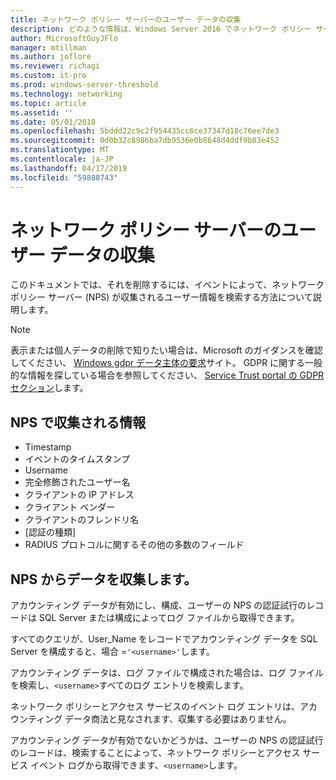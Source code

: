 ```yaml
---
title: ネットワーク ポリシー サーバーのユーザー データの収集
description: どのような情報は、Windows Server 2016 でネットワーク ポリシー サーバーによってユーザーを認証するために使用されます。
author: MicrosoftGuyJFlo
manager: mtillman
ms.author: joflore
ms.reviewer: richagi
ms.custom: it-pro
ms.prod: windows-server-threshold
ms.technology: networking
ms.topic: article
ms.assetid: ''
ms.date: 05/01/2018
ms.openlocfilehash: 5bddd22c9c2f954435cc6ce37347d18c76ee7de3
ms.sourcegitcommit: 0d0b32c8986ba7db9536e0b8648d4ddf9b03e452
ms.translationtype: MT
ms.contentlocale: ja-JP
ms.lasthandoff: 04/17/2019
ms.locfileid: "59888743"
---
```

# <a name="network-policy-server-user-data-collection"></a>ネットワーク ポリシー サーバーのユーザー データの収集

このドキュメントでは、それを削除するには、イベントによって、ネットワーク ポリシー サーバー (NPS) が収集されるユーザー情報を検索する方法について説明します。

>[!Note]
>表示または個人データの削除で知りたい場合は、Microsoft のガイダンスを確認してください、 [Windows gdpr データ主体の要求](https://docs.microsoft.com/microsoft-365/compliance/gdpr-dsr-windows)サイト。 GDPR に関する一般的な情報を探している場合を参照してください、 [Service Trust portal の GDPR セクション](https://servicetrust.microsoft.com/ViewPage/GDPRGetStarted)します。

## <a name="information-collected-by-nps"></a>NPS で収集される情報

- Timestamp
- イベントのタイムスタンプ
- Username
- 完全修飾されたユーザー名
- クライアントの IP アドレス
- クライアント ベンダー
- クライアントのフレンドリ名
- [認証の種類]
- RADIUS プロトコルに関するその他の多数のフィールド

## <a name="gather-data-from-nps"></a>NPS からデータを収集します。

アカウンティング データが有効にし、構成、ユーザーの NPS の認証試行のレコードは SQL Server または構成によってログ ファイルから取得できます。 

すべてのクエリが、User_Name をレコードでアカウンティング データを SQL Server を構成すると、場合 =`'<username>'`します。

アカウンティング データは、ログ ファイルで構成された場合は、ログ ファイルを検索し、`<username>`すべてのログ エントリを検索します。

ネットワーク ポリシーとアクセス サービスのイベント ログ エントリは、アカウンティング データ商法と見なされます、収集する必要はありません。

アカウンティング データが有効でないかどうかは、ユーザーの NPS の認証試行のレコードは、検索することによって、ネットワーク ポリシーとアクセス サービス イベント ログから取得できます、`<username>`します。
